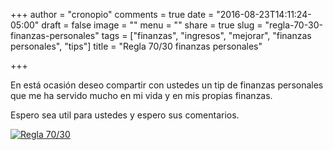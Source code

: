 +++
author = "cronopio"
comments = true
date = "2016-08-23T14:11:24-05:00"
draft = false
image = ""
menu = ""
share = true
slug = "regla-70-30-finanzas-personales"
tags = ["finanzas", "ingresos", "mejorar", "finanzas personales", "tips"]
title = "Regla 70/30 finanzas personales"

+++

En está ocasión deseo compartir con ustedes un tip de finanzas personales que me ha servido mucho en mi vida y en mis propias finanzas.

Espero sea util para ustedes y espero sus comentarios.

[![Regla 70/30](http://img.youtube.com/vi/4L7oQF8tiXk/0.jpg)](http://www.youtube.com/watch?v=4L7oQF8tiXk)